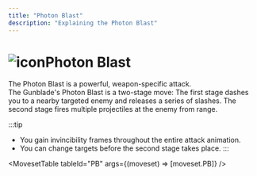 ```yaml
---
title: "Photon Blast"
description: "Explaining the Photon Blast"
---
```


# <img src="/img/38px-PhotonBlast.png" alt="icon" className="heading-icon"/>Photon Blast
The Photon Blast is a powerful, weapon-specific attack.  
The Gunblade's Photon Blast is a two-stage move: 
The first stage dashes you to a nearby targeted enemy and releases a series of slashes.
The second stage fires multiple projectiles at the enemy from range.

:::tip
* You gain invincibility frames throughout the entire attack animation.
* You can change targets before the second stage takes place.
:::

<VideoPlayer src="/vid/PB.mp4" />

<MovesetTable tableId="PB" args={(moveset) => [moveset.PB]} />